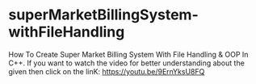 # superMarketBillingSystem-withFileHandling
How To Create Super Market Billing System With File Handling & OOP In C++.
If you want to watch the video for better understanding about the given then click on the linK:
https://youtu.be/9ErnYksU8FQ
 
